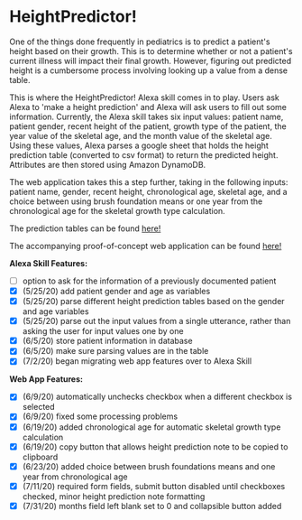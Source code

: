 # HeightPredictor!

One of the things done frequently in pediatrics is to predict a patient's height based on their growth. This is to determine whether or not a patient's current illness will impact their final growth. However, figuring out predicted height is a cumbersome process involving looking up a value from a dense table. 

This is where the HeightPredictor! Alexa skill comes in to play. Users ask Alexa to 'make a height prediction' and Alexa will ask users to fill out some information. Currently, the Alexa skill takes six input values: patient name, patient gender, recent height of the patient, growth type of the patient, the year value of the skeletal age, and the month value of the skeletal age. Using these values, Alexa parses a google sheet that holds the height prediction table (converted to csv format) to return the predicted height. Attributes are then stored using Amazon DynamoDB.

The web application takes this a step further, taking in the following inputs: patient name, gender, recent height, chronological age, skeletal age, and a choice between using brush foundation means or one year from the chronological age for the skeletal growth type calculation. 

The prediction tables can be found [here!](https://docs.google.com/spreadsheets/d/1fOM_Hntn5P9DXMg4o_rzHxrWJSM_MEwCXgiosloYCqY/edit#gid=1419711891)

The accompanying proof-of-concept web application can be found [here!](http://andrew22124.pythonanywhere.com)

**Alexa Skill Features:**
- [ ] option to ask for the information of a previously documented patient
- [x] (5/25/20) add patient gender and age as variables
- [x] (5/25/20) parse different height prediction tables based on the gender and age variables
- [x] (5/25/20) parse out the input values from a single utterance, rather than asking the user for input values one by one
- [x] (6/5/20) store patient information in database 
- [x] (6/5/20) make sure parsing values are in the table
- [x] (7/2/20) began migrating web app features over to Alexa Skill

**Web App Features:**
- [x] (6/9/20) automatically unchecks checkbox when a different checkbox is selected
- [x] (6/9/20) fixed some processing problems
- [x] (6/19/20) added chronological age for automatic skeletal growth type calculation
- [x] (6/19/20) copy button that allows height prediction note to be copied to clipboard
- [x] (6/23/20) added choice between brush foundations means and one year from chronological age 
- [x] (7/11/20) required form fields, submit button disabled until checkboxes checked, minor height prediction note formatting
- [x] (7/31/20) months field left blank set to 0 and collapsible button added
